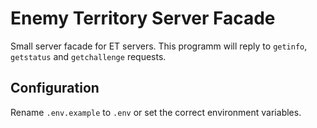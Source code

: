 # Enemy Territory Server Facade

Small server facade for ET servers. This programm will reply to `getinfo`, `getstatus` and `getchallenge` requests.

## Configuration
Rename `.env.example` to `.env` or set the correct environment variables.
